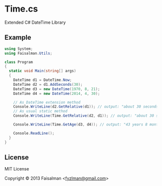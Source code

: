 # Time.cs

Extended C# DateTime Library

## Example

```cs
using System;
using Faisalman.Utils;

class Program
{
  static void Main(string[] args)
  {
    DateTime d1 = DateTime.Now;
    DateTime d2 = d1.AddSeconds(30);
    DateTime d3 = new DateTime(1970, 8, 21);
    DateTime d4 = new DateTime(2014, 4, 30);

    // As DateTime extension method
    Console.WriteLine(d2.GetRelative(d1)); // output: "about 30 seconds ago"
    // As usual static method
    Console.WriteLine(Time.GetRelative(d2, d1)); // output: "about 30 seconds ago"

    Console.WriteLine(Time.GetAge(d3, d4)); // output: "43 years 8 months 9 days"

    Console.ReadLine();
  }
}
```

## License

MIT License

Copyright © 2013 Faisalman <<fyzlman@gmail.com>>
